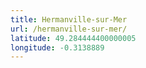 ```yaml
---
title: Hermanville-sur-Mer
url: /hermanville-sur-mer/
latitude: 49.284444400000005
longitude: -0.3138889
---
```

